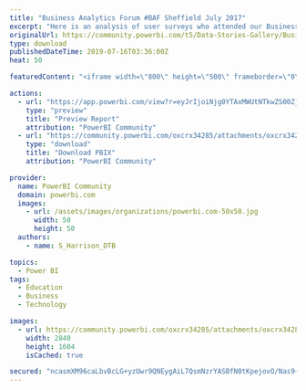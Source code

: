 ```yaml
---
title: "Business Analytics Forum #BAF Sheffield July 2017"
excerpt: "Here is an analysis of user surveys who attended our Business Analytics Forum in Sheffield in July 2019 The survey data is passed through a sentiment"
originalUrl: https://community.powerbi.com/t5/Data-Stories-Gallery/Business-Analytics-Forum-BAF-Sheffield-July-2017/m-p/741003
type: download
publishedDateTime: 2019-07-16T03:36:00Z
heat: 50

featuredContent: "<iframe width=\"800\" height=\"500\" frameborder=\"0\" src=\"https://app.powerbi.com/view?r=eyJrIjoiNjg0YTAxMWUtNTkwZS00ZjAwLWExN2EtZDcxNTU5ODQ2NDdkIiwidCI6ImU4NDg4MGYxLTU4NTctNDFkMC05NWJkLTNmMWJiMGRiMDQ1NSIsImMiOjh9\"></iframe>"

actions:
  - url: "https://app.powerbi.com/view?r=eyJrIjoiNjg0YTAxMWUtNTkwZS00ZjAwLWExN2EtZDcxNTU5ODQ2NDdkIiwidCI6ImU4NDg4MGYxLTU4NTctNDFkMC05NWJkLTNmMWJiMGRiMDQ1NSIsImMiOjh9"
    type: "preview"
    title: "Preview Report"
    attribution: "PowerBI Community"
  - url: "https://community.powerbi.com/oxcrx34285/attachments/oxcrx34285/DataStoriesGallery/2768/2/BAF3%20Forum.pbix"
    type: "download"
    title: "Download PBIX"
    attribution: "PowerBI Community"

provider:
  name: PowerBI Community
  domain: powerbi.com
  images:
    - url: /assets/images/organizations/powerbi.com-50x50.jpg
      width: 50
      height: 50
  authors:
    - name: S_Harrison_DTB

topics:
  - Power BI
tags:
  - Education
  - Business
  - Technology

images:
  - url: https://community.powerbi.com/oxcrx34285/attachments/oxcrx34285/DataStoriesGallery/2768/1/Screenshot%202019-07-16%20at%2011.30.22.png
    width: 2840
    height: 1604
    isCached: true

secured: "ncasmXM96caLbvBcLG+yzUwr9QNEygAiL7QsmNzrYASBfN0tKpejovO/Nas9+cJJgjL6sVPEZ4cSuN2bPKLEIm5xQ9lC8HHXayJI7QVvJskXMGsakFvPGFJjHaHZSSEylNWXmtQxq05Gk/ZGYt2JvV7WGBUeWoL180QSF53PTrmPm/oQ8BaodEb2vw9mA9Byw78UFwXNAodCFAZJGIA0R4FR6FpZtt0lFmae4pLmjd6TdX9n09l3s4WLhPnEHaWK/1EZPIjmDlHmcvTvUQZK6ouOhmjyta3OBSErroeYc5ZmTbwTpIjsrY3DksThVa3I08DBGmnLSkrWnIajSjIL1BT76YPvKtWM71F8qQe9MKg7DzlA4R08MdNIhmNp2LfWll/pl2ptluCfEcwOJOFx9g==;lvIrXe2ClJbu59sAyBrWOA=="
---
```


